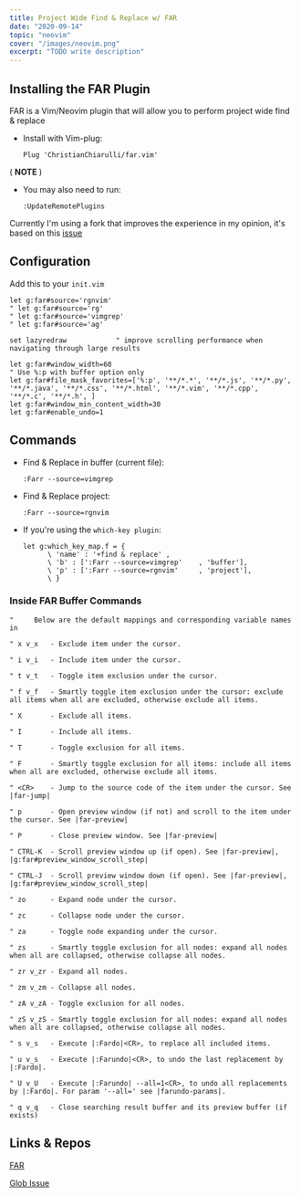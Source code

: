 ```yaml
---
title: Project Wide Find & Replace w/ FAR
date: "2020-09-14"
topic: "neovim"
cover: "/images/neovim.png"
excerpt: "TODO write description"
---
```


## Installing the FAR Plugin

FAR is a Vim/Neovim plugin that will allow you to perform project wide find & replace

- Install with Vim-plug:

    ```
    Plug 'ChristianChiarulli/far.vim'
    ```

( **NOTE** )

- You may also need to run:

    ```
    :UpdateRemotePlugins
    ```

Currently I'm using a fork that improves the experience in my opinion, it's based on this [issue](https://github.com/brooth/far.vim/issues/94)

## Configuration

Add this to your `init.vim`

```
let g:far#source='rgnvim'
" let g:far#source='rg'
" let g:far#source='vimgrep'
" let g:far#source='ag'

set lazyredraw            " improve scrolling performance when navigating through large results

let g:far#window_width=60
" Use %:p with buffer option only
let g:far#file_mask_favorites=['%:p', '**/*.*', '**/*.js', '**/*.py', '**/*.java', '**/*.css', '**/*.html', '**/*.vim', '**/*.cpp', '**/*.c', '**/*.h', ]
let g:far#window_min_content_width=30
let g:far#enable_undo=1
```

## Commands

- Find & Replace in buffer (current file):

    ```
    :Farr --source=vimgrep
    ```

- Find & Replace project:

    ```
    :Farr --source=rgnvim
    ```


- If you're using the `which-key plugin`:

    ```
    let g:which_key_map.f = {
          \ 'name' : '+find & replace' ,
          \ 'b' : [':Farr --source=vimgrep'    , 'buffer'],
          \ 'p' : [':Farr --source=rgnvim'     , 'project'],
          \ }
    ```
    
### Inside FAR Buffer Commands
    
```
"     Below are the default mappings and corresponding variable names in

" x v_x   - Exclude item under the cursor.

" i v_i   - Include item under the cursor.

" t v_t   - Toggle item exclusion under the cursor.

" f v_f   - Smartly toggle item exclusion under the cursor: exclude all items when all are excluded, otherwise exclude all items.

" X       - Exclude all items.

" I       - Include all items.

" T       - Toggle exclusion for all items.

" F       - Smartly toggle exclusion for all items: include all items when all are excluded, otherwise exclude all items.

" <CR>    - Jump to the source code of the item under the cursor. See |far-jump|

" p       - Open preview window (if not) and scroll to the item under the cursor. See |far-preview|

" P       - Close preview window. See |far-preview|

" CTRL-K  - Scroll preview window up (if open). See |far-preview|, |g:far#preview_window_scroll_step|

" CTRL-J  - Scroll preview window down (if open). See |far-preview|, |g:far#preview_window_scroll_step|

" zo      - Expand node under the cursor.

" zc      - Collapse node under the cursor.

" za      - Toggle node expanding under the cursor.

" zs      - Smartly toggle exclusion for all nodes: expand all nodes when all are collapsed, otherwise collapse all nodes.

" zr v_zr - Expand all nodes.

" zm v_zm - Collapse all nodes.

" zA v_zA - Toggle exclusion for all nodes.

" zS v_zS - Smartly toggle exclusion for all nodes: expand all nodes when all are collapsed, otherwise collapse all nodes.

" s v_s   - Execute |:Fardo|<CR>, to replace all included items.

" u v_s   - Execute |:Farundo|<CR>, to undo the last replacement by |:Fardo|.

" U v_U   - Execute |:Farundo| --all=1<CR>, to undo all replacements by |:Fardo|. For param '--all=' see |farundo-params|.

" q v_q   - Close searching result buffer and its preview buffer (if exists)
```

## Links & Repos

[FAR](https://github.com/brooth/far.vim)

[Glob Issue](https://github.com/brooth/far.vim/issues/94)
